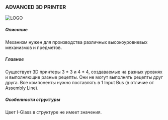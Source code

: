 ### ADVANCED 3D PRINTER

![LOGO](https://cdn.discordapp.com/attachments/916393114166525974/939221716226437130/Adv3DPrint.png)

##### Описание

Механизм нужен для производства различных высокоуровневых механизмов и предметов.

##### Главное

Существует 3D принтеры 3 * 3 и 4 * 4, создаваемые на разных уровнях и выполняющие разные рецепты. Они не могут выполнять рецепты друг друга.
Все компоненты нужно поставлять в 1 Input Bus (в отличие от Assembly Line).

##### Особенности структуры

Цвет I-Glass в структуре не имеет значения.
